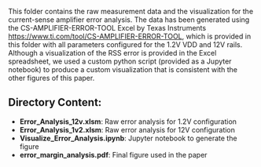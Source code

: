 This folder contains the raw measurement data and the visualization for the current-sense amplifier error analysis.
The data has been generated using the CS-AMPLIFIER-ERROR-TOOL Excel by Texas Instruments https://www.ti.com/tool/CS-AMPLIFIER-ERROR-TOOL, which is provided in this folder with all parameters configured for the 1.2V VDD and 12V rails.
Although a visualization of the RSS error is provided in the Excel spreadsheet, we used a custom python script (provided as a Jupyter notebook) to produce a custom visualization that is consistent with the other figures of this paper.
## Directory Content:

- **Error_Analysis_12v.xlsm**: Raw error analysis for 1.2V configuration 
- **Error_Analysis_1v2.xlsm**: Raw error analysis for 12V configuration
- **Visualize_Error_Analysis.ipynb**: Jupyter notebook to generate the figure
- **error_margin_analysis.pdf**: Final figure used in the paper